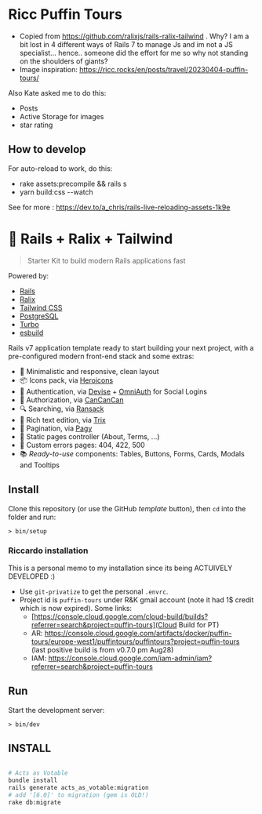 # Ricc Puffin Tours

* Copied from https://github.com/ralixjs/rails-ralix-tailwind . Why? I am a bit lost in 4 different ways of Rails 7 to manage Js and im not a JS specialist... hence.. someone did the effort for me so why not standing on the shoulders of giants?
* Image inspiration: https://ricc.rocks/en/posts/travel/20230404-puffin-tours/

Also Kate asked me to do this:

* Posts
* Active Storage for images
* star rating

## How to develop

For auto-reload to work, do this:

* rake assets:precompile && rails s
* yarn build:css --watch

See for more : <https://dev.to/a_chris/rails-live-reloading-assets-1k9e>

# 🚀 Rails + Ralix + Tailwind

> Starter Kit to build modern Rails applications fast

Powered by:

- [Rails](https://rubyonrails.org)
- [Ralix](https://github.com/ralixjs/ralix)
- [Tailwind CSS](https://tailwindcss.com)
- [PostgreSQL](https://www.postgresql.org)
- [Turbo](https://turbo.hotwired.dev)
- [esbuild](https://esbuild.github.io)

Rails v7 application template ready to start building your next project, with a pre-configured modern front-end stack and some extras:

- 🎨 Minimalistic and responsive, clean layout
- 📦 Icons pack, via [Heroicons](https://heroicons.com)
- 🔐 Authentication, via [Devise](https://github.com/heartcombo/devise) + [OmniAuth](https://github.com/omniauth/omniauth) for Social Logins
- 👥 Authorization, via [CanCanCan](https://github.com/CanCanCommunity/cancancan)
- 🔍 Searching, via [Ransack](https://github.com/activerecord-hackery/ransack)
- 📝 Rich text edition, via [Trix](https://trix-editor.org)
- 🔢 Pagination, via [Pagy](https://github.com/ddnexus/pagy)
- 📄 Static pages controller (About, Terms, ...)
- 🔴 Custom errors pages: 404, 422, 500
- 📚 *Ready-to-use* components: Tables, Buttons, Forms, Cards, Modals and Tooltips

## Install

Clone this repository (or use the GitHub *template* button), then `cd` into the folder and run:

```
> bin/setup
```

### Riccardo installation

This is a personal memo to my installation since its being ACTUIVELY DEVELOPED :)

* Use `git-privatize` to get the personal `.envrc`.
* Project id is `puffin-tours` under R&K gmail account (note it had 1$ credit which is now expired). Some links:
    * [https://console.cloud.google.com/cloud-build/builds?referrer=search&project=puffin-tours](Cloud Build for PT)
    * AR: https://console.cloud.google.com/artifacts/docker/puffin-tours/europe-west1/puffintours/puffintours?project=puffin-tours (last positive build is from v0.7.0 pm Aug28)
    * IAM: https://console.cloud.google.com/iam-admin/iam?referrer=search&project=puffin-tours

## Run

Start the development server:

```
> bin/dev
```

## INSTALL

```bash

# Acts as Votable
bundle install
rails generate acts_as_votable:migration
# add '[6.0]' to migration (gem is OLD!)
rake db:migrate

```
